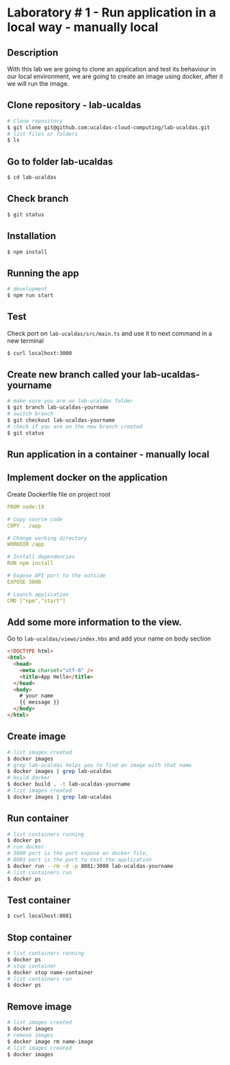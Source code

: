 # Laboratory # 1 - Run application in a local way - manually local

## Description

With this lab we are going to clone an application and test its behaviour in our local environment, we are going to create an image using docker, after it we will run the image.  

## Clone repository - lab-ucaldas

```bash
# Clone repository
$ git clone git@github.com:ucaldas-cloud-computing/lab-ucaldas.git
# list files or folders
$ ls
```
## Go to folder lab-ucaldas
```bash
$ cd lab-ucaldas
```
## Check branch
```bash
$ git status
```
## Installation

```bash
$ npm install
```

## Running the app

```bash
# development
$ npm run start
```

## Test
Check port on `lab-ucaldas/src/main.ts` and use it to next command in a new terminal
```bash
$ curl localhost:3000
```

## Create new branch called your lab-ucaldas-yourname
```bash
# make sure you are on lab-ucaldas folder
$ git branch lab-ucaldas-yourname
# switch branch
$ git checkout lab-ucaldas-yourname
# check if you are on the new branch created
$ git status
```
## Run application in a container - manually local

## Implement docker on the application
Create Dockerfile file on project root
```yaml
FROM node:19

# Copy source code
COPY . /app

# Change working directory
WORKDIR /app

# Install dependencies
RUN npm install

# Expose API port to the outside
EXPOSE 3000

# Launch application
CMD ["npm","start"]

```

## Add some more information to the view.
Go to `lab-ucaldas/views/index.hbs` and add your name on body section
```html
<!DOCTYPE html>
<html>
  <head>
    <meta charset="utf-8" />
    <title>App Hello</title>
  </head>
  <body>
    # your name
    {{ message }}
  </body>
</html>
```


## Create image 
```bash
# list images created
$ docker images
# grep lab-ucaldas helps you to find an image with that name 
$ docker images | grep lab-ucaldas
# build docker
$ docker build . -t lab-ucaldas-yourname
# list images created
$ docker images | grep lab-ucaldas
```
## Run container
```bash
# list containers running
$ docker ps
# run docker
# 3000 port is the port expose on docker file, 
# 8081 port is the port to test the application
$ docker run --rm -d -p 8081:3000 lab-ucaldas-yourname
# list containers run
$ docker ps
```

## Test container
```bash
$ curl localhost:8081
```
## Stop container
```bash
# list containers running
$ docker ps
# stop container
$ docker stop name-container
# list containers run
$ docker ps
```
## Remove image
```bash
# list images created
$ docker images
# remove images
$ docker image rm name-image
# list images created
$ docker images
```
